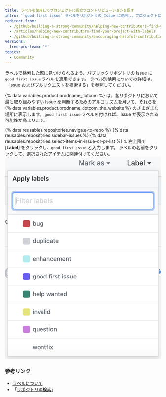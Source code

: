 ```yaml
---
title: ラベルを使用してプロジェクトに役立つコントリビューションを促す
intro: '`good first issue` ラベルをリポジトリの Issue に適用し、プロジェクトにコントリビュートする人に機会を明示しましょう。'
redirect_from:
  - /github/building-a-strong-community/helping-new-contributors-find-your-project-with-labels
  - /articles/helping-new-contributors-find-your-project-with-labels
  - /github/building-a-strong-community/encouraging-helpful-contributions-to-your-project-with-labels
versions:
  free-pro-team: '*'
topics:
  - Community
---
```


ラベルで検索した際に見つけられるよう、パブリックリポジトリの Issue に `good first issue` ラベルを適用できます。 ラベル別検索についての詳細は、「[Issue およびプルリクエストを検索する](/articles/searching-issues-and-pull-requests/#search-by-label)」を参照してください。

{% data variables.product.prodname_dotcom %} は、各リポジトリにおいて最も取り組みやすい Issue を判断するためのアルゴリズムを用いて、それらを {% data variables.product.prodname_dotcom_the_website %} のさまざまな場所に表示します。 `good first issue` ラベルを付ければ、Issue が表示される可能性が高まります。

{% data reusables.repositories.navigate-to-repo %}
{% data reusables.repositories.sidebar-issues %}
{% data reusables.repositories.select-items-in-issue-or-pr-list %}
4. 右上隅で [**Label**] をクリックし、`good first issue` と入力します。 ラベルの名前をクリックして、選択されたアイテムに関連付けてください。 ![Issue のマイルストーン割り当てドロップダウンメニュー](/assets/images/help/issues/issues_applying_labels_dropdown.png)

### 参考リンク

- [ラベルについて](/articles/about-labels)
- 「[リポジトリの検索](/articles/searching-for-repositories)」
